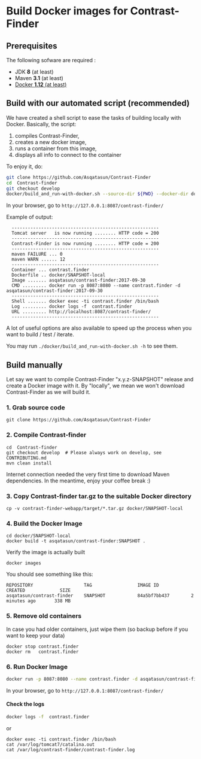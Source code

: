# Build Docker images for Contrast-Finder


## Prerequisites

The following sofware are required :

* JDK **8** (at least)
* Maven **3.1** (at least)
* [Docker **1.12** (at least)](https://docs.docker.com/engine/installation/linux/docker-ce/ubuntu/)


## Build with our automated script (recommended)

We have created a shell script to ease the tasks of building locally with Docker. Basically, the script:

1. compiles Contrast-Finder,
1. creates a new docker image,
1. runs a container from this image,
1. displays all info to connect to the container

To enjoy it, do:
```bash
git clone https://github.com/Asqatasun/Contrast-Finder
cd  Contrast-finder
git checkout develop
docker/build_and_run-with-docker.sh --source-dir ${PWD} --docker-dir docker/SNAPSHOT-local
```

In your browser, go to
`http://127.0.0.1:8087/contrast-finder/`

Example of output:

```
  -------------------------------------------------------
  Tomcat server   is now running ........ HTTP code = 200
  -------------------------------------------------------
  Contrast-Finder is now running ........ HTTP code = 200
  -------------------------------------------------------
  maven FAILURE ... 0
  maven WARN ...... 12
  -------------------------------------------------------
  Container ... contrast.finder
  Dockerfile .. docker/SNAPSHOT-local
  Image ....... asqatasun/contrast-finder:2017-09-30
  CMD ......... docker run -p 8087:8080 --name contrast.finder -d asqatasun/contrast-finder:2017-09-30
  -------------------------------------------------------
  Shell ....... docker exec -ti contrast.finder /bin/bash
  Log ......... docker logs -f  contrast.finder
  URL ......... http://localhost:8087/contrast-finder/
  -------------------------------------------------------
```

A lot of useful options are also available to speed up the process
when you want to build / test / iterate.

You may run `./docker/build_and_run-with-docker.sh -h` to see them.



## Build manually

Let say we want to compile Contrast-Finder "x.y.z-SNAPSHOT" release and create a Docker image with it.
By "locally", we mean we won't download Contrast-Finder as we will build it.


### 1. Grab source code

```shell
git clone https://github.com/Asqatasun/Contrast-Finder
```

### 2. Compile Contrast-finder

```shell
cd  Contrast-finder
git checkout develop  # Please always work on develop, see CONTRIBUTING.md
mvn clean install
```
Internet connection needed the very first time to download Maven dependencies.
In the meantime, enjoy your coffee break :)

### 3. Copy Contrast-finder tar.gz to the suitable Docker directory

```shell
cp -v contrast-finder-webapp/target/*.tar.gz docker/SNAPSHOT-local
```

### 4. Build the Docker Image

```shell
cd docker/SNAPSHOT-local
docker build -t asqatasun/contrast-finder:SNAPSHOT .
```

Verify the image is actually built

```shell
docker images
```

You should see something like this:

```
REPOSITORY                   TAG                 IMAGE ID            CREATED             SIZE
asqatasun/contrast-finder    SNAPSHOT            84a5bf7bb437        2 minutes ago       338 MB
```


### 5. Remove old containers

In case you had older containers, just wipe them (so backup before if you want to keep your data)

```shell
docker stop contrast.finder
docker rm   contrast.finder
```


### 6. Run Docker Image

```bash
docker run -p 8087:8080 --name contrast.finder -d asqatasun/contrast-finder:SNAPSHOT
```
In your browser, go to
`http://127.0.0.1:8087/contrast-finder/`


#### Check the logs

```bash
docker logs -f  contrast.finder
```

or
```shell
docker exec -ti contrast.finder /bin/bash
cat /var/log/tomcat7/catalina.out
cat /var/log/contrast-finder/contrast-finder.log
```




